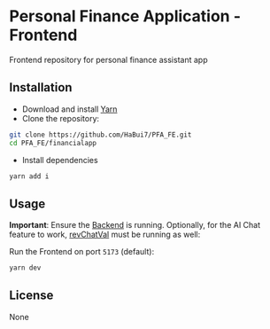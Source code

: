 # Personal Finance Application - Frontend
Frontend repository for personal finance assistant app

## Installation
- Download and install [Yarn](https://classic.yarnpkg.com/lang/en/docs/install/)
- Clone the repository:
```bash
git clone https://github.com/HaBui7/PFA_FE.git
cd PFA_FE/financialapp
```
- Install dependencies
```bash
yarn add i
```

## Usage

**Important**:  Ensure the [Backend](https://github.com/AnhKhoi1574/Personal-Finance-App-Backend/) is running. Optionally, for the AI Chat feature to work, [revChatVal](https://github.com/Khang5687/revChatVal/tree/fastapi) must be running as well:

Run the Frontend on port `5173` (default):
```bash
yarn dev
```

## License
None